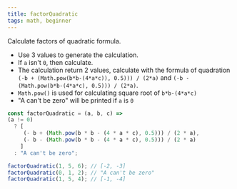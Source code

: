 ```yaml
---
title: factorQuadratic
tags: math, beginner
---
```


Calculate factors of quadratic formula.

- Use 3 values to generate the calculation.
- If `a` isn't `0`, then calculate.
- The calculation return 2 values, calculate with the formula of quadration `(-b + (Math.pow(b*b-(4*a*c)), 0.5))) / (2*a)` and `(-b - (Math.pow(b*b-(4*a*c), 0.5))) / (2*a)`.
- `Math.pow()` is used for calculating square root of `b*b-(4*a*c)`
- "A can't be zero" will be printed if `a` is `0`

```js
const factorQuadratic = (a, b, c) =>
(a != 0)
  ? [ 
     (- b + (Math.pow(b * b - (4 * a * c), 0.5))) / (2 * a),
     (- b - (Math.pow(b * b - (4 * a * c), 0.5))) / (2 * a)
    ]
  : "A can't be zero";
```

```js
factorQuadratic(1, 5, 6); // [-2, -3]
factorQuadratic(0, 1, 2); // "A can't be zero"
factorQuadratic(1, 5, 4); // [-1, -4]
```
